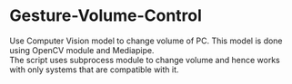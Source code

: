 # Gesture-Volume-Control
Use Computer Vision model to change volume of PC. This model is done using OpenCV module and Mediapipe.  
The script uses subprocess module to change volume and hence works with only systems that are compatible with it.
